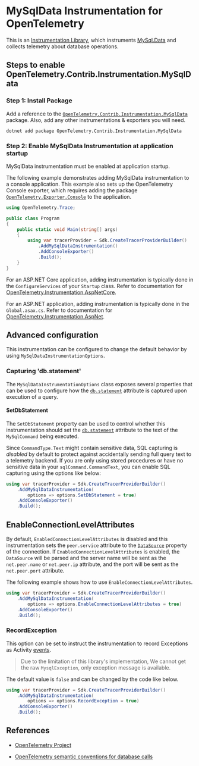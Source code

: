 # MySqlData Instrumentation for OpenTelemetry

This is an
[Instrumentation Library](https://github.com/open-telemetry/opentelemetry-specification/blob/main/specification/glossary.md#instrumentation-library),
which instruments
[MySql.Data](https://www.nuget.org/packages/MySql.Data) and collects telemetry about database operations.

## Steps to enable OpenTelemetry.Contrib.Instrumentation.MySqlData

### Step 1: Install Package

Add a reference to the
[`OpenTelemetry.Contrib.Instrumentation.MySqlData`](https://www.nuget.org/packages/OpenTelemetry.Instrumentation.MySqlData)
package. Also, add any other instrumentations & exporters you will need.

```shell
dotnet add package OpenTelemetry.Contrib.Instrumentation.MySqlData
```

### Step 2: Enable MySqlData Instrumentation at application startup

MySqlData instrumentation must be enabled at application startup.

The following example demonstrates adding MySqlData instrumentation to a
console application. This example also sets up the OpenTelemetry Console
exporter, which requires adding the package
[`OpenTelemetry.Exporter.Console`](https://www.nuget.org/packages/OpenTelemetry.Exporter.Console)
to the application.

```csharp
using OpenTelemetry.Trace;

public class Program
{
    public static void Main(string[] args)
    {
        using var tracerProvider = Sdk.CreateTracerProviderBuilder()
            .AddMySqlDataInstrumentation()
            .AddConsoleExporter()
            .Build();
    }
}
```

For an ASP.NET Core application, adding instrumentation is typically done in
the `ConfigureServices` of your `Startup` class. Refer to documentation for
[OpenTelemetry.Instrumentation.AspNetCore](../OpenTelemetry.Instrumentation.AspNetCore/README.md).

For an ASP.NET application, adding instrumentation is typically done in the
`Global.asax.cs`. Refer to documentation for [OpenTelemetry.Instrumentation.AspNet](../OpenTelemetry.Instrumentation.AspNet/README.md).

## Advanced configuration

This instrumentation can be configured to change the default behavior by using
`MySqlDataInstrumentationOptions`.

### Capturing 'db.statement'

The `MySqlDataInstrumentationOptions` class exposes several properties that can be
used to configure how the [`db.statement`](https://github.com/open-telemetry/opentelemetry-specification/blob/main/specification/trace/semantic_conventions/database.md#call-level-attributes)
attribute is captured upon execution of a query.

#### SetDbStatement

The `SetDbStatement` property can be used to control whether this instrumentation should set the
[`db.statement`](https://github.com/open-telemetry/opentelemetry-specification/blob/main/specification/trace/semantic_conventions/database.md#call-level-attributes)
attribute to the text of the `MySqlCommand` being executed.

Since `CommandType.Text` might contain sensitive data, SQL capturing is
_disabled_ by default to protect against accidentally sending full query text
to a telemetry backend. If you are only using stored procedures or have no
sensitive data in your `sqlCommand.CommandText`, you can enable SQL capturing
using the options like below:

```csharp
using var tracerProvider = Sdk.CreateTracerProviderBuilder()
    .AddMySqlDataInstrumentation(
        options => options.SetDbStatement = true)
    .AddConsoleExporter()
    .Build();
```

## EnableConnectionLevelAttributes

By default, `EnabledConnectionLevelAttributes` is disabled and this
instrumentation sets the `peer.service` attribute to the
[`DataSource`](https://docs.microsoft.com/dotnet/api/system.data.common.dbconnection.datasource)
property of the connection. If `EnabledConnectionLevelAttributes` is enabled,
the `DataSource` will be parsed and the server name will be sent as the
`net.peer.name` or `net.peer.ip` attribute, and the port will be sent as the
`net.peer.port` attribute.

The following example shows how to use `EnableConnectionLevelAttributes`.

```csharp
using var tracerProvider = Sdk.CreateTracerProviderBuilder()
    .AddMySqlDataInstrumentation(
        options => options.EnableConnectionLevelAttributes = true)
    .AddConsoleExporter()
    .Build();
```

### RecordException

This option can be set to instruct the instrumentation to record Exceptions as Activity [events](https://github.com/open-telemetry/opentelemetry-specification/blob/main/specification/trace/semantic_conventions/exceptions.md).

> Due to the limitation of this library's implementation, We cannot get the raw `MysqlException`, only exception message is available.

The default value is `false` and can be changed by the code like below.

```csharp
using var tracerProvider = Sdk.CreateTracerProviderBuilder()
    .AddMySqlDataInstrumentation(
        options => options.RecordException = true)
    .AddConsoleExporter()
    .Build();
```

## References

* [OpenTelemetry Project](https://opentelemetry.io/)

* [OpenTelemetry semantic conventions for database calls](https://github.com/open-telemetry/opentelemetry-specification/blob/main/specification/trace/semantic_conventions/database.md)
